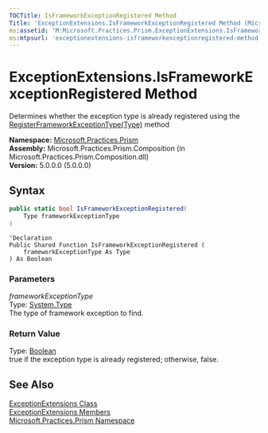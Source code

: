 ```yaml
---
TOCTitle: IsFrameworkExceptionRegistered Method
Title: 'ExceptionExtensions.IsFrameworkExceptionRegistered Method (Microsoft.Practices.Prism)'
ms:assetid: 'M:Microsoft.Practices.Prism.ExceptionExtensions.IsFrameworkExceptionRegistered(System.Type)'
ms:mtpsurl: 'exceptionextensions-isframeworkexceptionregistered-method-mspp.md'
---
```


# ExceptionExtensions.IsFrameworkExceptionRegistered Method

Determines whether the exception type is already registered using the [RegisterFrameworkExceptionType(Type)](/patterns-practices/reference/exceptionextensions-registerframeworkexceptiontype-method-mspp) method

**Namespace:** [Microsoft.Practices.Prism](/patterns-practices/reference/mspp-namespace)  
**Assembly:** Microsoft.Practices.Prism.Composition (in Microsoft.Practices.Prism.Composition.dll)  
**Version:** 5.0.0.0 (5.0.0.0)

## Syntax

```C#
public static bool IsFrameworkExceptionRegistered(
	Type frameworkExceptionType
)
```

```VB
'Declaration
Public Shared Function IsFrameworkExceptionRegistered ( 
	frameworkExceptionType As Type
) As Boolean
```

### Parameters

_frameworkExceptionType_  
Type: [System.Type](http://msdn.microsoft.com/en-us/library/42892f65)  
The type of framework exception to find.

### Return Value

Type: [Boolean](http://msdn.microsoft.com/en-us/library/a28wyd50)  
true if the exception type is already registered; otherwise, false.

## See Also

[ExceptionExtensions Class](/patterns-practices/reference/exceptionextensions-class-mspp)  
[ExceptionExtensions Members](/patterns-practices/reference/exceptionextensions-members-mspp)  
[Microsoft.Practices.Prism Namespace](/patterns-practices/reference/mspp-namespace)  
